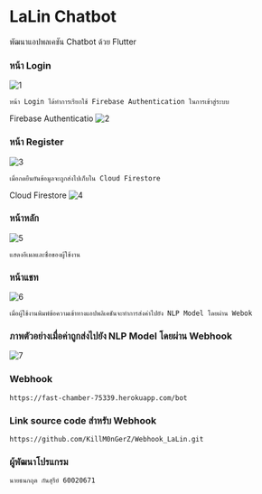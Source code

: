 # LaLin Chatbot

พัฒนาแอปพลเคชัน Chatbot ด้วย Flutter

### หน้า Login
![1](https://user-images.githubusercontent.com/45454455/97809927-d7754a80-1ca2-11eb-8f2d-b6583d44c8e6.PNG)

```
หน้า Login ได้ทำการเรียกใช้ Firebase Authentication ในการเข้าสู่ระบบ
```
Firebase Authenticatio
![2](https://user-images.githubusercontent.com/45454455/97810068-ca0c9000-1ca3-11eb-911e-f9b538a8572e.PNG)

### หน้า Register
![3](https://user-images.githubusercontent.com/45454455/97810099-fa542e80-1ca3-11eb-879c-ecdade5aada2.PNG)

```
เมื่อกดยืนยันข้อมูลจะถูกส่งไปเก็บใน Cloud Firestore
```
Cloud Firestore
![4](https://user-images.githubusercontent.com/45454455/97810156-6c2c7800-1ca4-11eb-9aad-98f1cf8d02bb.PNG)

### หน้าหลัก
![5](https://user-images.githubusercontent.com/45454455/97810175-93834500-1ca4-11eb-823e-dad34c7c8784.PNG)

```
แสดงอีเมลและชื่อของผู้ใช้งาน
```

### หน้าแชท
![6](https://user-images.githubusercontent.com/45454455/97810270-3f2c9500-1ca5-11eb-84c7-ebdf8971aaef.PNG)

```
เมื่อผู้ใช้งานพิมพ์ข้อความเข้าทางแอปพลิเคชันจะทำการส่งค่าไปยัง NLP Model โดยผ่าน Webok
```
### ภาพตัวอย่างเมื่อค่าถูกส่งไปยัง NLP Model โดยผ่าน Webhook
![7](https://user-images.githubusercontent.com/45454455/97810333-aa766700-1ca5-11eb-9a03-520bfef933d4.PNG)
### Webhook 
```
https://fast-chamber-75339.herokuapp.com/bot
```

### Link source code สำหรับ Webhook 
```
https://github.com/KillM0nGerZ/Webhook_LaLin.git
```

### ผู้พัฒนาโปรแกรม 
```
นายธนกฤต กันสุรีย์ 60020671
```
